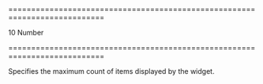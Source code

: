 ===========================================================================
<!--default-->10<!--/default-->
<!--type-->Number<!--/type-->
===========================================================================

<!--shortDescription-->
Specifies the maximum count of items displayed by the widget.
<!--/shortDescription-->

<!--fullDescription-->

<!--/fullDescription-->